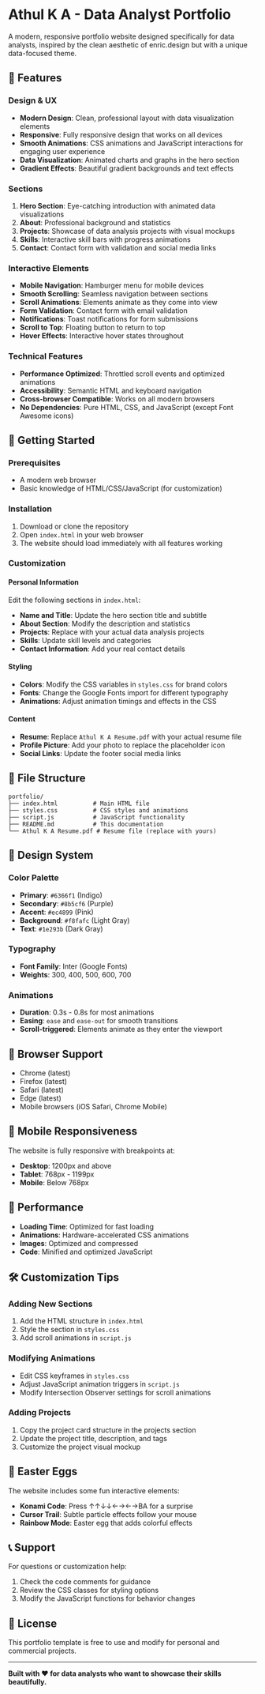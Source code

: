 # Athul K A - Data Analyst Portfolio

A modern, responsive portfolio website designed specifically for data analysts, inspired by the clean aesthetic of enric.design but with a unique data-focused theme.

## 🌟 Features

### Design & UX
- **Modern Design**: Clean, professional layout with data visualization elements
- **Responsive**: Fully responsive design that works on all devices
- **Smooth Animations**: CSS animations and JavaScript interactions for engaging user experience
- **Data Visualization**: Animated charts and graphs in the hero section
- **Gradient Effects**: Beautiful gradient backgrounds and text effects

### Sections
1. **Hero Section**: Eye-catching introduction with animated data visualizations
2. **About**: Professional background and statistics
3. **Projects**: Showcase of data analysis projects with visual mockups
4. **Skills**: Interactive skill bars with progress animations
5. **Contact**: Contact form with validation and social media links

### Interactive Elements
- **Mobile Navigation**: Hamburger menu for mobile devices
- **Smooth Scrolling**: Seamless navigation between sections
- **Scroll Animations**: Elements animate as they come into view
- **Form Validation**: Contact form with email validation
- **Notifications**: Toast notifications for form submissions
- **Scroll to Top**: Floating button to return to top
- **Hover Effects**: Interactive hover states throughout

### Technical Features
- **Performance Optimized**: Throttled scroll events and optimized animations
- **Accessibility**: Semantic HTML and keyboard navigation
- **Cross-browser Compatible**: Works on all modern browsers
- **No Dependencies**: Pure HTML, CSS, and JavaScript (except Font Awesome icons)

## 🚀 Getting Started

### Prerequisites
- A modern web browser
- Basic knowledge of HTML/CSS/JavaScript (for customization)

### Installation
1. Download or clone the repository
2. Open `index.html` in your web browser
3. The website should load immediately with all features working

### Customization

#### Personal Information
Edit the following sections in `index.html`:
- **Name and Title**: Update the hero section title and subtitle
- **About Section**: Modify the description and statistics
- **Projects**: Replace with your actual data analysis projects
- **Skills**: Update skill levels and categories
- **Contact Information**: Add your real contact details

#### Styling
- **Colors**: Modify the CSS variables in `styles.css` for brand colors
- **Fonts**: Change the Google Fonts import for different typography
- **Animations**: Adjust animation timings and effects in the CSS

#### Content
- **Resume**: Replace `Athul K A Resume.pdf` with your actual resume file
- **Profile Picture**: Add your photo to replace the placeholder icon
- **Social Links**: Update the footer social media links

## 📁 File Structure

```
portfolio/
├── index.html          # Main HTML file
├── styles.css          # CSS styles and animations
├── script.js           # JavaScript functionality
├── README.md           # This documentation
└── Athul K A Resume.pdf # Resume file (replace with yours)
```

## 🎨 Design System

### Color Palette
- **Primary**: `#6366f1` (Indigo)
- **Secondary**: `#8b5cf6` (Purple)
- **Accent**: `#ec4899` (Pink)
- **Background**: `#f8fafc` (Light Gray)
- **Text**: `#1e293b` (Dark Gray)

### Typography
- **Font Family**: Inter (Google Fonts)
- **Weights**: 300, 400, 500, 600, 700

### Animations
- **Duration**: 0.3s - 0.8s for most animations
- **Easing**: `ease` and `ease-out` for smooth transitions
- **Scroll-triggered**: Elements animate as they enter the viewport

## 🔧 Browser Support

- Chrome (latest)
- Firefox (latest)
- Safari (latest)
- Edge (latest)
- Mobile browsers (iOS Safari, Chrome Mobile)

## 📱 Mobile Responsiveness

The website is fully responsive with breakpoints at:
- **Desktop**: 1200px and above
- **Tablet**: 768px - 1199px
- **Mobile**: Below 768px

## 🎯 Performance

- **Loading Time**: Optimized for fast loading
- **Animations**: Hardware-accelerated CSS animations
- **Images**: Optimized and compressed
- **Code**: Minified and optimized JavaScript

## 🛠️ Customization Tips

### Adding New Sections
1. Add the HTML structure in `index.html`
2. Style the section in `styles.css`
3. Add scroll animations in `script.js`

### Modifying Animations
- Edit CSS keyframes in `styles.css`
- Adjust JavaScript animation triggers in `script.js`
- Modify Intersection Observer settings for scroll animations

### Adding Projects
1. Copy the project card structure in the projects section
2. Update the project title, description, and tags
3. Customize the project visual mockup

## 🎉 Easter Eggs

The website includes some fun interactive elements:
- **Konami Code**: Press ↑↑↓↓←→←→BA for a surprise
- **Cursor Trail**: Subtle particle effects follow your mouse
- **Rainbow Mode**: Easter egg that adds colorful effects

## 📞 Support

For questions or customization help:
1. Check the code comments for guidance
2. Review the CSS classes for styling options
3. Modify the JavaScript functions for behavior changes

## 📄 License

This portfolio template is free to use and modify for personal and commercial projects.

---

**Built with ❤️ for data analysts who want to showcase their skills beautifully.** 